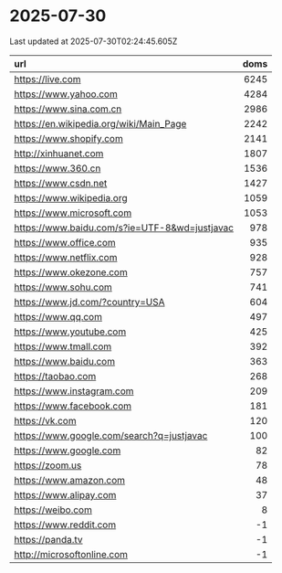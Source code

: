# 2025-07-30

<!-- BEGIN -->
Last updated at 2025-07-30T02:24:45.605Z

url | doms
:- | -:
https://live.com | 6245
https://www.yahoo.com | 4284
https://www.sina.com.cn | 2986
https://en.wikipedia.org/wiki/Main_Page | 2242
https://www.shopify.com | 2141
http://xinhuanet.com | 1807
https://www.360.cn | 1536
https://www.csdn.net | 1427
https://www.wikipedia.org | 1059
https://www.microsoft.com | 1053
https://www.baidu.com/s?ie=UTF-8&wd=justjavac | 978
https://www.office.com | 935
https://www.netflix.com | 928
https://www.okezone.com | 757
https://www.sohu.com | 741
https://www.jd.com/?country=USA | 604
https://www.qq.com | 497
https://www.youtube.com | 425
https://www.tmall.com | 392
https://www.baidu.com | 363
https://taobao.com | 268
https://www.instagram.com | 209
https://www.facebook.com | 181
https://vk.com | 120
https://www.google.com/search?q=justjavac | 100
https://www.google.com | 82
https://zoom.us | 78
https://www.amazon.com | 48
https://www.alipay.com | 37
https://weibo.com | 8
https://www.reddit.com | -1
https://panda.tv | -1
http://microsoftonline.com | -1
<!-- END -->
